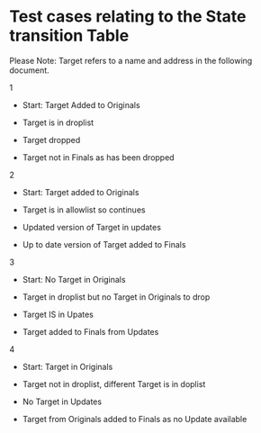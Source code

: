 # Test cases relating to the State transition Table 

Please Note: Target refers to a name and address in the following document.

1
* Start: Target Added to Originals

* Target is in droplist

* Target dropped

* Target not in Finals as has been dropped


2
* Start: Target added to Originals

* Target is in allowlist so continues

* Updated version of Target in updates

* Up to date version of Target added to Finals


3
* Start: No Target in Originals

* Target in droplist but no Target in Originals to drop

* Target IS in Upates

* Target added to Finals from Updates


4
* Start: Target in Originals

* Target not in droplist, different Target is in doplist

* No Target in Updates

* Target from Originals added to Finals as no Update available